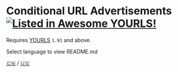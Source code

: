 # Conditional URL Advertisements [![Listed in Awesome YOURLS!](https://img.shields.io/badge/Awesome-YOURLS-C5A3BE)](https://github.com/YOURLS/awesome-yourls/)

Requires [YOURLS](https://yourls.org) `1.91` and above.

Select language to view README.md

[:cn:](./README/zh_CN.md) / [:us:](./README/en_US.md)
